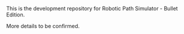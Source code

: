 This is the development repository for Robotic Path Simulator - Bullet Edition. 

More details to be confirmed.
